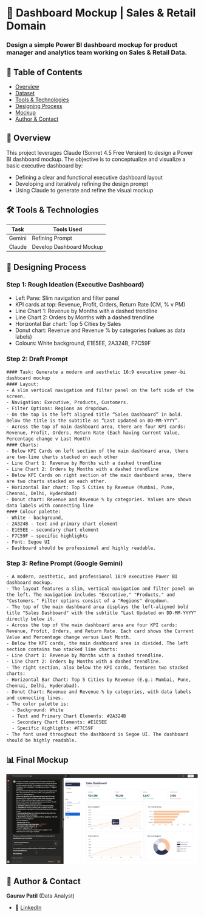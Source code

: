 # 🤖 Dashboard Mockup | Sales & Retail Domain

### Design a simple Power BI dashboard mockup for product manager and analytics team working on Sales & Retail Data.

## 📌 Table of Contents
- <a href="#overview">Overview</a>
- <a href="#dataset">Dataset</a>
- <a href="#tools-technologies">Tools & Technologies</a>
- <a href="#designing-process">Designing Process</a>
- <a href="#mockup">Mockup</a>
- <a href="#author-contact">Author & Contact</a>

<h2><a class="anchor" id="overview"></a>📝 Overview</h2>

This project leverages Claude (Sonnet 4.5 Free Version) to design a Power BI dashboard mockup. The objective is to conceptualize and visualize a basic executive dashboard by:
- Defining a clear and functional executive dashboard layout
- Developing and iteratively refining the design prompt
- Using Claude to generate and refine the visual mockup

<h2><a class="anchor" id="tools-technologies"></a>🛠️ Tools & Technologies</h2>

| Task                 | Tools Used                          |
|----------------------|-------------------------------------|
| Gemini   | Refining Prompt                               |
| Claude         | Develop Dashboard Mockup                       |


<h2><a class="anchor" id="designing-process"></a>📝 Designing Process</h2>

### Step 1: Rough Ideation (Executive Dashboard)
- Left Pane: Slim navigation and filter panel
- KPI cards at top: Revenue, Profit, Orders, Return Rate (CM, % v PM)
- Line Chart 1: Revenue by Months with a dashed trendline
- Line Chart 2: Orders by Months with a dashed trendline
- Horizontal Bar chart: Top 5 Cities by Sales
- Donut chart: Revenue and Revenue % by categories (values as data labels)
- Colours: White background, E1E5EE, 2A324B, F7C59F

### Step 2: Draft Prompt
```
#### Task: Generate a modern and aesthetic 16:9 executive power-bi dashboard mockup 
#### Layout:
- A slim vertical navigation and filter panel on the left side of the screen. 
- Navigation: Executive, Products, Customers. 
- Filter Options: Regions as dropdown.
- On the top is the left aligned title “Sales Dashboard” in bold. Below the title is the subtitle as “Last Updated on DD-MM-YYYY”.
- Across the top of main dashboard area, there are four KPI cards: Revenue, Profit, Orders, Return Rate (Each having Current Value, Percentage change v Last Month)
#### Charts:
- Below KPI Cards on left section of the main dashboard area, there are two-line charts stacked on each other
- Line Chart 1: Revenue by Months with a dashed trendline
- Line Chart 2: Orders by Months with a dashed trendline
- Below KPI Cards on right section of the main dashboard area, there are two charts stacked on each other.
- Horizontal Bar chart: Top 5 Cities by Revenue (Mumbai, Pune, Chennai, Delhi, Hyderabad) 
- Donut chart: Revenue and Revenue % by categories. Values are shown data labels with connecting line
#### Colour palette:
- White - background, 
- 2A324B - text and primary chart element
- E1E5EE – secondary chart element
- F7C59F – specific highlights
- Font: Segoe UI
- Dashboard should be professional and highly readable.
```

### Step 3: Refine Prompt (Google Gemini)
```
- A modern, aesthetic, and professional 16:9 executive Power BI dashboard mockup.
- The layout features a slim, vertical navigation and filter panel on the left. The navigation includes "Executive," "Products," and "Customers." Filter options consist of a "Regions" dropdown.
- The top of the main dashboard area displays the left-aligned bold title "Sales Dashboard" with the subtitle "Last Updated on DD-MM-YYYY" directly below it.
- Across the top of the main dashboard area are four KPI cards: Revenue, Profit, Orders, and Return Rate. Each card shows the Current Value and Percentage change versus Last Month.
- Below the KPI cards, the main dashboard area is divided. The left section contains two stacked line charts:
- Line Chart 1: Revenue by Months with a dashed trendline.
- Line Chart 2: Orders by Months with a dashed trendline.
- The right section, also below the KPI cards, features two stacked charts:
- Horizontal Bar Chart: Top 5 Cities by Revenue (E.g.: Mumbai, Pune, Chennai, Delhi, Hyderabad).
- Donut Chart: Revenue and Revenue % by categories, with data labels and connecting lines.
- The color palette is:
  - Background: White
  - Text and Primary Chart Elements: #2A324B
  - Secondary Chart Elements: #E1E5EE
  - Specific Highlights: #F7C59F
- The font used throughout the dashboard is Segoe UI. The dashboard should be highly readable.
```

<h2><a class="anchor" id="mockup"></a>📊 Final Mockup</h2>

![final-mockup](https://github.com/gaurav-patil-git/05_Dashboard_Mockup/blob/main/visuals./final-mockup.png)

<h2><a class="anchor" id="author-contact"></a>📝 Author & Contact</h2>

**Gaurav Patil** (Data Analyst) 
- 🔗 [LinkedIn](https://www.linkedin.com/in/gaurav-patil-in/)


